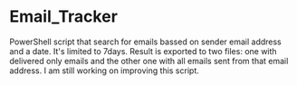 # Email_Tracker
PowerShell script that search for emails bassed on sender email address and a date. It's limited to 7days. Result is exported to two files: one with delivered only emails and the other one with all emails sent from that email address. I am still working on improving this script. 
